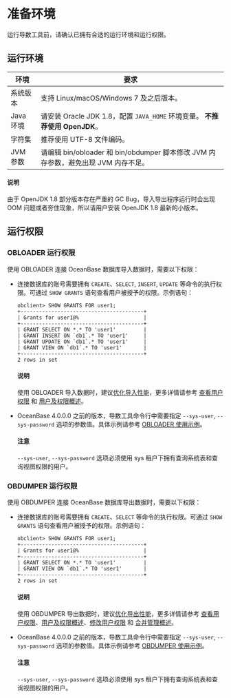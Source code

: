 # 准备环境

运行导数工具前，请确认已拥有合适的运行环境和运行权限。

## 运行环境



| **环境**  |                            **要求**                            |
|---------|--------------------------------------------------------------|
| 系统版本    | 支持 Linux/macOS/Windows 7 及之后版本。                              |
| Java 环境 | 请安装 Oracle JDK 1.8，配置 `JAVA_HOME` 环境变量。 **不推荐使用 OpenJDK**。 |
| 字符集     | 推荐使用 UTF-8 文件编码。                                             |
| JVM 参数  | 请编辑 bin/obloader 和 bin/obdumper 脚本修改 JVM 内存参数，避免出现 JVM 内存不足。                |

  <main id="notice" type='explain'>
    <h4>说明</h4>
    <p>由于 OpenJDK 1.8 部分版本存在严重的 GC Bug，导入导出程序运行时会出现 OOM 问题或者夯住现象，所以请用户安装 OpenJDK 1.8 最新的小版本。</p>
  </main>

## 运行权限

### OBLOADER 运行权限

使用 OBLOADER 连接 OceanBase 数据库导入数据时，需要以下权限：

* 连接数据库的账号需要拥有 `CREATE`、`SELECT`, `INSERT`, `UPDATE` 等命令的执行权限。可通过 `SHOW GRANTS` 语句查看用户被授予的权限。示例语句：

  ```shell
  obclient> SHOW GRANTS FOR user1;
  +----------------------------------------+
  | Grants for user1@%                     |
  +----------------------------------------+
  | GRANT SELECT ON *.* TO 'user1'         |
  | GRANT INSERT ON `db1`.* TO 'user1'     |
  | GRANT UPDATE ON `db1`.* TO 'user1'     |
  | GRANT VIEW ON `db1`.* TO 'user1'       |
  +----------------------------------------+
  2 rows in set
  ```

  <main id="notice" type='explain'>
    <h4>说明</h4>
    <p>使用 OBLOADER 导入数据时，建议<a href="../5.OBLOADER/4.obloader-performance-tuning.md">优化导入性能</a>，更多详情请参考 <a href="https://www.oceanbase.com/docs/enterprise-oceanbase-database-cn-10000000000368683#%E7%9B%B8%E5%85%B3%E9%98%85%E8%AF%BB">查看用户权限</a> 和 <a href="https://www.oceanbase.com/docs/enterprise-oceanbase-database-cn-10000000000887411">用户及权限概述</a>。</p>
  </main>

* OceanBase 4.0.0.0 之前的版本，导数工具命令行中需要指定 `--sys-user`, `--sys-password` 选项的参数值。具体示例请参考 [OBLOADER 使用示例](../5.OBLOADER/5.obloader-scenarios.md)。

  <main id="notice" type='notice'>
    <h4>注意</h4>
    <p><code>--sys-user</code>, <code>--sys-password</code> 选项必须使用 sys 租户下拥有查询系统表和查询视图权限的用户。</p>
  </main>


### OBDUMPER 运行权限

使用 OBDUMPER 连接 OceanBase 数据库导出数据时，需要以下权限：

* 连接数据库的账号需要拥有 `CREATE`、`SELECT` 等命令的执行权限。可通过 `SHOW GRANTS` 语句查看用户被授予的权限。示例语句：

  ```shell
  obclient> SHOW GRANTS FOR user1;
  +----------------------------------------+
  | Grants for user1@%                     |
  +----------------------------------------+
  | GRANT SELECT ON *.* TO 'user1'         |
  | GRANT VIEW ON `db1`.* TO 'user1'       |
  +----------------------------------------+
  2 rows in set
  ```

  <main id="notice" type='explain'>
    <h4>说明</h4>
    <p>使用 OBDUMPER 导出数据时，建议<a href="../6.OBDUMPER/4.obdumer-performance-tuning.md">优化导出性能</a>，更多详情请参考 <a href="https://www.oceanbase.com/docs/enterprise-oceanbase-database-cn-10000000000368683#%E7%9B%B8%E5%85%B3%E9%98%85%E8%AF%BB">查看用户权限</a>、<a href="https://www.oceanbase.com/docs/enterprise-oceanbase-database-cn-10000000000887411">用户及权限概述</a>、<a href="https://www.oceanbase.com/docs/enterprise-oceanbase-database-cn-10000000000887419">修改用户权限</a> 和 <a href="https://www.oceanbase.com/docs/common-oceanbase-database-cn-10000000001701239">合并管理概述</a>。</p>
  </main>

* OceanBase 4.0.0.0 之前的版本，导数工具命令行中需要指定 `--sys-user`, `--sys-password` 选项的参数值。具体示例请参考 [OBDUMPER 使用示例](../6.OBDUMPER/5.obdumper-scenarios.md)。

  <main id="notice" type='notice'>
    <h4>注意</h4>
    <p><code>--sys-user</code>, <code>--sys-password</code> 选项必须使用 sys 租户下拥有查询系统表和查询视图权限的用户。</p>
  </main>